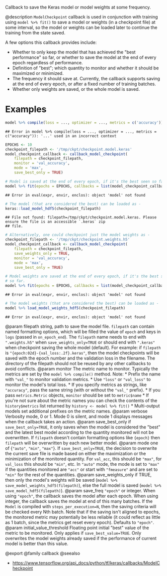 Callback to save the Keras model or model weights at some frequency.

@description
`ModelCheckpoint` callback is used in conjunction with training using
`model %>% fit()` to save a model or weights (in a checkpoint file) at some
interval, so the model or weights can be loaded later to continue the
training from the state saved.

A few options this callback provides include:

- Whether to only keep the model that has achieved the "best performance" so
  far, or whether to save the model at the end of every epoch regardless of
  performance.
- Definition of "best"; which quantity to monitor and whether it should be
  maximized or minimized.
- The frequency it should save at. Currently, the callback supports saving
  at the end of every epoch, or after a fixed number of training batches.
- Whether only weights are saved, or the whole model is saved.

# Examples

```r
model %>% compile(loss = ..., optimizer = ..., metrics = c('accuracy'))
```

```
## Error in model %>% compile(loss = ..., optimizer = ..., metrics = c("accuracy")): '...' used in an incorrect context
```

```r
EPOCHS <- 10
checkpoint_filepath <- '/tmp/ckpt/checkpoint.model.keras'
model_checkpoint_callback <- callback_model_checkpoint(
    filepath = checkpoint_filepath,
    monitor = 'val_accuracy',
    mode = 'max',
    save_best_only = TRUE)

# Model is saved at the end of every epoch, if it's the best seen so far.
model %>% fit(epochs = EPOCHS, callbacks = list(model_checkpoint_callback))
```

```
## Error in eval(expr, envir, enclos): object 'model' not found
```

```r
# The model (that are considered the best) can be loaded as -
keras::load_model_hdf5(checkpoint_filepath)
```

```
## File not found: filepath=/tmp/ckpt/checkpoint.model.keras. Please ensure the file is an accessible `.keras` zip
## file.
```

```r
# Alternatively, one could checkpoint just the model weights as -
checkpoint_filepath <- '/tmp/ckpt/checkpoint.weights.h5'
model_checkpoint_callback <- callback_model_checkpoint(
    filepath = checkpoint_filepath,
    save_weights_only = TRUE,
    monitor = 'val_accuracy',
    mode = 'max',
    save_best_only = TRUE)

# Model weights are saved at the end of every epoch, if it's the best seen
# so far.
model %>% fit(epochs = EPOCHS, callbacks = list(model_checkpoint_callback))
```

```
## Error in eval(expr, envir, enclos): object 'model' not found
```

```r
# The model weights (that are considered the best) can be loaded as -
model %>% load_model_weights_hdf5(checkpoint_filepath)
```

```
## Error in eval(expr, envir, enclos): object 'model' not found
```

@param filepath string, path to save the model file.
    `filepath` can contain named formatting options,
    which will be filled the value of `epoch` and keys in `logs`
    (passed in `on_epoch_end`).
    The `filepath` name needs to end with `".weights.h5"` when
    `save_weights_only=TRUE` or should end with `".keras"` when
    checkpoint saving the whole model (default).
    For example:
    if `filepath` is `"{epoch:02d}-{val_loss:.2f}.keras"`, then the
    model checkpoints will be saved with the epoch number and the
    validation loss in the filename. The directory of the filepath
    should not be reused by any other callbacks to avoid conflicts.
@param monitor The metric name to monitor. Typically the metrics are set by
    the `model %>% compile()` method. Note:
    * Prefix the name with `"val_"` to monitor validation metrics.
    * Use `"loss"` or `"val_loss"` to monitor the model's total loss.
    * If you specify metrics as strings, like `"accuracy"`, pass the
        same string (with or without the `"val_"` prefix).
    * If you pass `metrics.Metric` objects, `monitor` should be set to
        `metric$name`
    * If you're not sure about the metric names you can check the
        contents of the `history$metrics` list returned by
        `history <- model %>% fit()`
    * Multi-output models set additional prefixes on the metric names.
@param verbose Verbosity mode, 0 or 1. Mode 0 is silent, and mode 1
    displays messages when the callback takes an action.
@param save_best_only if `save_best_only=TRUE`, it only saves when the model
    is considered the "best" and the latest best model according to the
    quantity monitored will not be overwritten. If `filepath` doesn't
    contain formatting options like `{epoch}` then `filepath` will be
    overwritten by each new better model.
@param mode one of {`"auto"`, `"min"`, `"max"`}. If `save_best_only=TRUE`, the
    decision to overwrite the current save file is made based on either
    the maximization or the minimization of the monitored quantity.
    For `val_acc`, this should be `"max"`, for `val_loss` this should be
    `"min"`, etc. In `"auto"` mode, the mode is set to `"max"` if the
    quantities monitored are `"acc"` or start with `"fmeasure"` and are
    set to `"min"` for the rest of the quantities.
@param save_weights_only if TRUE, then only the model's weights will be saved
    (`model %>% save_model_weights_hdf5(filepath)`), else the full model is saved
    (`model %>% save_model_hdf5(filepath)`).
@param save_freq `"epoch"` or integer. When using `"epoch"`, the callback
    saves the model after each epoch. When using integer, the callback
    saves the model at end of this many batches. If the `Model` is
    compiled with `steps_per_execution=N`, then the saving criteria will
    be checked every Nth batch. Note that if the saving isn't aligned to
    epochs, the monitored metric may potentially be less reliable (it
    could reflect as little as 1 batch, since the metrics get reset
    every epoch). Defaults to `"epoch"`.
@param initial_value_threshold Floating point initial "best" value of the
    metric to be monitored. Only applies if `save_best_value=TRUE`. Only
    overwrites the model weights already saved if the performance of
    current model is better than this value.

@export
@family callback
@seealso
+ <https://www.tensorflow.org/api_docs/python/tf/keras/callbacks/ModelCheckpoint>

